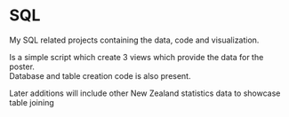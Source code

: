 # SQL
My SQL related projects containing the data, code and visualization. 

Is a simple script which create 3 views which provide the data for the poster. \
Database and table creation code is also present. 

Later additions will include other New Zealand statistics data to showcase table joining 
